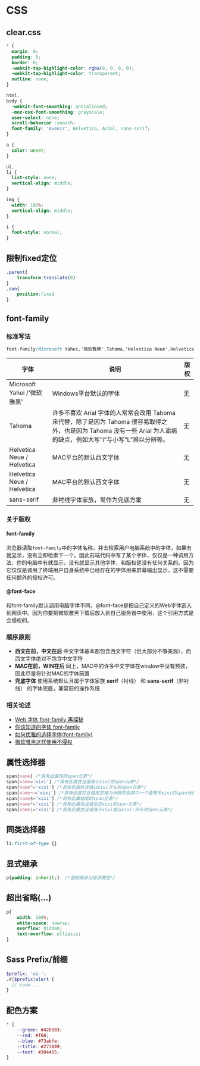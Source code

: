 # CSS

## clear.css

```css
* {
  margin: 0;
  padding: 0;
  border: 0;
  -webkit-tap-highlight-color: rgba(0, 0, 0, 0);
  -webkit-tap-highlight-color: transparent;
  outline: none;
}

html,
body {
  -webkit-font-smoothing: antialiased;
  -moz-osx-font-smoothing: grayscale;
  user-select: none;
  scroll-behavior :smooth;
  font-family: 'Avenir', Helvetica, Arial, sans-serif;
}

a {
  color: unset;
}

ul,
li {
  list-style: none;
  vertical-align: middle;
}

img {
  width: 100%;
  vertical-align: middle;
}

i {
  font-style: normal;
}

```

## 限制fixed定位

```css
.parent{
	transform:translate(0)
}
.son{
	position:fixed
}
```

## font-family

### 标准写法

```css
font-family:Microsoft Yahei,'微软雅黑',Tahoma,'Helvetica Neue',Helvetica,'PingFang SC',sans-serif;
```

| 字体         | 说明                               | 版权 |
| -------------------------- | ---------------------------------- | ---- |
| Microsoft Yahei /'微软雅黑'   | Windows平台默认的字体 | 无   |
| Tahoma | 许多不喜欢 Arial 字体的人常常会改用 Tahoma 来代替，除了是因为 Tahoma 很容易取得之外，也是因为 Tahoma 没有一些 Arial 为人诟病的缺点，例如大写“i”与小写“L”难以分辨等。 | 无   |
| Helvetica Neue / Helvetica | MAC平台的默认西文字体 | 无   |
| Helvetica Neue / Helvetica | MAC平台的默认西文字体 | 无   |
| sans-serif                 | 非衬线字体家族，常作为兜底方案     | 无   |

### 关于版权

#### font-family

浏览器读取`font-family`中的字体名称，并去检索用户电脑系统中的字体，如果有就显示，没有立即检索下一个。因此前端代码中写了某个字体，仅仅是一种调用方法，你的电脑中有就显示，没有就显示其他字体，和版权是没有任何关系的。因为它仅仅是调用了终端用户自身系统中已经存在的字体用来屏幕输出显示，这不需要任何额外的授权许可。

#### @font-face

和font-family默认调用电脑字体不同，@font-face是把自己定义的Web字体嵌入到网页中。因为你要把微软雅黑下载后放入到自己服务器中使用，这个引用方式是会侵权的。

### 顺序原则

* **西文在前，中文在后**  中文字体基本都包含西文字符（但大部分不够美观），而西文字体绝对不包含中文字符
* **MAC在前，WIN在后** 同上，MAC中的许多中文字体在window中没有预装，因此尽量将针对MAC的字体前置
* **兜底字体** 使用系统默认且属于字体家族 **serif**（衬线） 和 **sans-serif**（非衬线） 的字体兜底，兼容旧的操作系统

### 相关论述

* [Web 字体 font-family 再探秘](https://juejin.im/post/5d5376b5e51d453c11684c3b#heading-8)
* [你该知道的字体 font-family](https://github.com/chokcoco/iCSS/issues/6)
* [如何优雅的选择字体(font-family)](https://segmentfault.com/a/1190000006110417)
* [微软雅黑这样使用不侵权](https://www.zhihu.com/search?type=content&q=font-family%20%E7%89%88%E6%9D%83)

## 属性选择器
```css
span[name] /*具有此属性的span元素*/
span[name='xixi'] /*具有此属性且值等于xixi的span元素*/
span[name^='xixi'] /*具有此属性且值以xixi开头的span元素*/
span[name～='xixi'] /*具有此属性且值用空格为分隔符且其中一个值等于xixi的span元素*/
span[name$='xixi'] /*具有此属结尾的span元素*/
span[name*='xixi'] /*具有此属性且值包含xixi的span元素*/
span[name|='xixi'] /*具有此属性且值等于xixi或以xixi-开头的span元素*/
```

## 同类选择器
```css
li:first-of-type {}
```

## 显式继承
```css
p{padding: inherit;}  /*强制继承父级该属性*/
```

## 超出省略(...)
```css
p{
    width: 100%;
    white-space: nowrap;
    overflow: hidden;
    text-overflow: ellipsis;
}
```

## Sass Prefix/前缀
```scss
$prefix: 'ui-';
.#{$prefix}alert {
  // code ...
}
```

## 配色方案
```css
* {
    --green: #42b983;
    --red: #f66;
    --blue: #73abfe;
    --title: #273849;
    --text: #304455;
}
```
